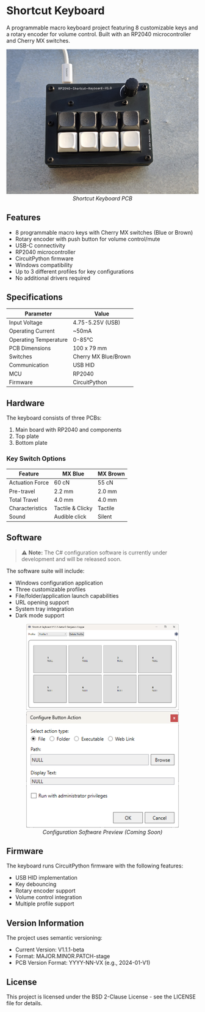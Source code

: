 # Shortcut Keyboard

A programmable macro keyboard project featuring 8 customizable keys and a rotary encoder for volume control. Built with an RP2040 microcontroller and Cherry MX switches.

<p align="center">
  <img src="03_Pictures/Keyboard_TOP_Square_cut.jpg" width="600">
  <br>
  <em>Shortcut Keyboard PCB</em>
</p>

## Features

- 8 programmable macro keys with Cherry MX switches (Blue or Brown)
- Rotary encoder with push button for volume control/mute
- USB-C connectivity
- RP2040 microcontroller
- CircuitPython firmware
- Windows compatibility
- Up to 3 different profiles for key configurations
- No additional drivers required

## Specifications

| Parameter | Value |
|-----------|-------|
| Input Voltage | 4.75-5.25V (USB) |
| Operating Current | ~50mA |
| Operating Temperature | 0-85°C |
| PCB Dimensions | 100 x 79 mm |
| Switches | Cherry MX Blue/Brown |
| Communication | USB HID |
| MCU | RP2040 |
| Firmware | CircuitPython |

## Hardware

The keyboard consists of three PCBs:
1. Main board with RP2040 and components
2. Top plate
3. Bottom plate

### Key Switch Options

| Feature | MX Blue | MX Brown |
|---------|---------|----------|
| Actuation Force | 60 cN | 55 cN |
| Pre-travel | 2.2 mm | 2.0 mm |
| Total Travel | 4.0 mm | 4.0 mm |
| Characteristics | Tactile & Clicky | Tactile |
| Sound | Audible click | Silent |

## Software

> ⚠️ **Note:** The C# configuration software is currently under development and will be released soon.

The software suite will include:
- Windows configuration application
- Three customizable profiles
- File/folder/application launch capabilities
- URL opening support
- System tray integration
- Dark mode support

<p align="center">
  <img src="03_Pictures/Shortcut_Keyboard_App.png" width="400">
  <img src="03_Pictures/Shortcut_Keyboard_App_config_window.png" width="400">
  <br>
  <em>Configuration Software Preview (Coming Soon)</em>
</p>

## Firmware

The keyboard runs CircuitPython firmware with the following features:
- USB HID implementation
- Key debouncing
- Rotary encoder support
- Volume control integration
- Multiple profile support

## Version Information

The project uses semantic versioning:
- Current Version: V1.1.1-beta
- Format: MAJOR.MINOR.PATCH-stage
- PCB Version Format: YYYY-NN-VX (e.g., 2024-01-V1)

## License

This project is licensed under the BSD 2-Clause License - see the LICENSE file for details.
